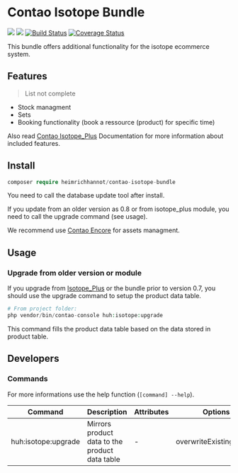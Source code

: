 # Contao Isotope Bundle

[![](https://img.shields.io/packagist/v/heimrichhannot/contao-isotope-bundle.svg)](https://packagist.org/packages/heimrichhannot/contao-isotope-bundle)
[![](https://img.shields.io/packagist/dt/heimrichhannot/contao-isotope-bundle.svg)](https://packagist.org/packages/heimrichhannot/contao-isotope-bundle)
[![Build Status](https://travis-ci.org/heimrichhannot/contao-isotope-bundle.svg?branch=master)](https://travis-ci.org/heimrichhannot/contao-isotope-bundle)
[![Coverage Status](https://coveralls.io/repos/github/heimrichhannot/contao-isotope-bundle/badge.svg?branch=master)](https://coveralls.io/github/heimrichhannot/contao-isotope-bundle?branch=master)

This bundle offers additional functionality for the isotope ecommerce system.

## Features

> List not complete

* Stock managment
* Sets
* Booking functionality (book a ressource (product) for specific time)

Also read [Contao Isotope_Plus](https://github.com/heimrichhannot/contao-isotope_plus) Documentation for more information about included features.

## Install 

```php
composer require heimrichhannot/contao-isotope-bundle
```

You need to call the database update tool after install.

If you update from an older version as 0.8 or from isotope_plus module, you need to call the upgrade command (see usage).

We recommend use [Contao Encore](https://github.com/heimrichhannot/contao-encore-bundle) for assets managment.

## Usage

### Upgrade from older version or module

If you upgrade from [Isotope_Plus](https://github.com/heimrichhannot/contao-isotope_plus) or the bundle prior to version 0.7, you should use the upgrade command to setup the product data table.

```php
# From project folder:
php vendor/bin/contao-console huh:isotope:upgrade
```

This command fills the product data table based on the data stored in product table.

## Developers

### Commands

For more informations use the help function (`[command] --help`).

Command             | Description | Attributes | Options
--------------------|-------------|------------|--------
huh:isotope:upgrade | Mirrors product data to the product data table | - | overwriteExistingEntries


